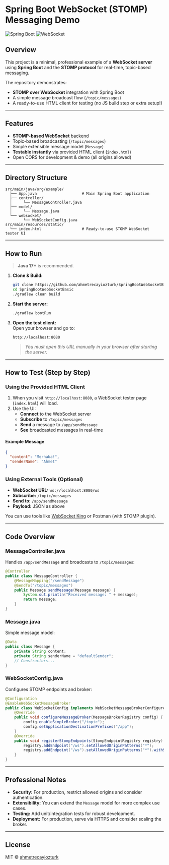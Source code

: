 # Spring Boot WebSocket (STOMP) Messaging Demo

![Spring Boot](https://img.shields.io/badge/spring--boot-3.x-brightgreen) ![WebSocket](https://img.shields.io/badge/websocket-STOMP-blue)

## Overview

This project is a minimal, professional example of a **WebSocket server** using **Spring Boot** and the **STOMP protocol** for real-time, topic-based messaging.

The repository demonstrates:
- **STOMP over WebSocket** integration with Spring Boot
- A simple message broadcast flow (`/topic/messages`)
- A ready-to-use HTML client for testing (no JS build step or extra setup!)

---

## Features

- **STOMP-based WebSocket** backend
- Topic-based broadcasting (`/topic/messages`)
- Simple extensible message model (`Message`)
- **Testable instantly** via provided HTML client (`index.html`)
- Open CORS for development & demo (all origins allowed)

---

## Directory Structure

```plaintext
src/main/java/org/example/
  ├── App.java                    # Main Spring Boot application
  ├── controller/
  │     └── MessageController.java
  ├── model/
  │     └── Message.java
  └── websocket/
        └── WebSocketConfig.java
src/main/resources/static/
  └── index.html                  # Ready-to-use STOMP WebSocket tester UI
```

---

## How to Run

> **Java 17+** is recommended.

1. **Clone & Build:**

   ```bash
   git clone https://github.com/ahmetrecayiozturk/SpringBootWebSocketBasic.git
   cd SpringBootWebSocketBasic
   ./gradlew clean build
   ```

2. **Start the server:**

   ```bash
   ./gradlew bootRun
   ```

3. **Open the test client:**  
   Open your browser and go to:

   ```
   http://localhost:8080
   ```

   > _You must open this URL manually in your browser after starting the server._

---

## How to Test (Step by Step)

### Using the Provided HTML Client

1. When you visit `http://localhost:8080`, a WebSocket tester page (`index.html`) will load.
2. Use the UI:
    - **Connect** to the WebSocket server
    - **Subscribe** to `/topic/messages`
    - **Send** a message to `/app/sendMessage`
    - **See** broadcasted messages in real-time

#### Example Message

```json
{
  "content": "Merhaba!",
  "senderName": "Ahmet"
}
```

### Using External Tools (Optional)

- **WebSocket URL:** `ws://localhost:8080/ws`
- **Subscribe:** `/topic/messages`
- **Send to:** `/app/sendMessage`
- **Payload:** JSON as above

You can use tools like [WebSocket King](https://websocketking.com/) or Postman (with STOMP plugin).

---

## Code Overview

### MessageController.java

Handles `/app/sendMessage` and broadcasts to `/topic/messages`:

```java
@Controller
public class MessageController {
    @MessageMapping("/sendMessage")
    @SendTo("/topic/messages")
    public Message sendMessage(Message message) {
        System.out.println("Received message: " + message);
        return message;
    }
}
```

### Message.java

Simple message model:

```java
@Data
public class Message {
    private String content;
    private String senderName = "defaultSender";
    // Constructors...
}
```

### WebSocketConfig.java

Configures STOMP endpoints and broker:

```java
@Configuration
@EnableWebSocketMessageBroker
public class WebSocketConfig implements WebSocketMessageBrokerConfigurer {
    @Override
    public void configureMessageBroker(MessageBrokerRegistry config) {
        config.enableSimpleBroker("/topic");
        config.setApplicationDestinationPrefixes("/app");
    }
    @Override
    public void registerStompEndpoints(StompEndpointRegistry registry) {
        registry.addEndpoint("/ws").setAllowedOriginPatterns("*");
        registry.addEndpoint("/ws").setAllowedOriginPatterns("*").withSockJS();
    }
}
```

---

## Professional Notes

- **Security:** For production, restrict allowed origins and consider authentication.
- **Extensibility:** You can extend the `Message` model for more complex use cases.
- **Testing:** Add unit/integration tests for robust development.
- **Deployment:** For production, serve via HTTPS and consider scaling the broker.

---

## License

MIT © [ahmetrecayiozturk](https://github.com/ahmetrecayiozturk)
